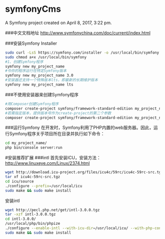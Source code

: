 symfonyCms
==========

A Symfony project created on April 8, 2017, 3:22 pm.

###中文文档地址
http://www.symfonychina.com/doc/current/index.html

###安装Symfony Installer
```sh
sudo curl -LsS https://symfony.com/installer -o /usr/local/bin/symfony
sudo chmod a+x /usr/local/bin/symfony
#1、创建Symfony程序
symfony new my_project_name
#令你的程序运行在特定Symfony版本
symfony new my_project_name 3.0
#安装器还支持一个特殊版本lts，即最新的长期维护版本
symfony new my_project_name lts

```
###不使用安装器来创建Symfony程序
```sh
#用Composer创建Symfony程序
composer create-project symfony/framework-standard-edition my_project_name
#若需指定版本，提供版本号作为create-project的第二个参数
composer create-project symfony/framework-standard-edition my_project_name "3.0.*"

```

###运行Symfony
在开发时，Symfony利用了PHP内置的web服务器。因此，运行Symfony程序关乎项目所在目录并执行如下命令：
```sh
cd my_project_name/
php bin/console server:run
```

#安装推荐扩展
###intl
首先安装ICU，安装方法：http://www.linuxeye.com/Linux/2374.html
```sh
wget http://download.icu-project.org/files/icu4c/59rc/icu4c-59rc-src.tgz
tar xf icu4c-59rc-src.tgz
cd icu/source
./configure --prefix=/usr/local/icu
sudo make && sudo make install
```
安装intl
```sh
wget http://pecl.php.net/get/intl-3.0.0.tgz
tar -xzf intl-3.0.0.tgz 
cd intl-3.0.0/
/usr/local/php/bin/phpize
./configure --enable-intl --with-icu-dir=/usr/local/icu/ --with-php-config=/usr/local/php/bin/php-config
sudo make && sudo make install
```
